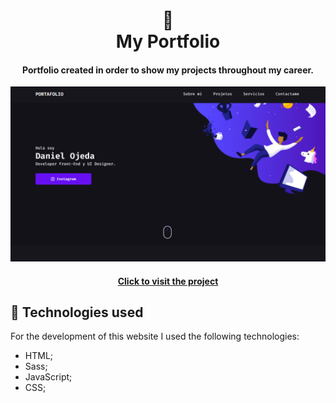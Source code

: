 <h1 align="center">
  📰<br>My Portfolio
</h1>

<h4 align="center">
 Portfolio created in order to show my projects throughout my career.
</h4>

![Final result of the project](assets/image/photo.png)

<h4 align="center"><a href="https://www.iuricode.com/">Click to visit the project</a></h4>


## 💼 Technologies used
For the development of this website I used the following technologies:

- HTML;
- Sass;
- JavaScript;
- CSS;

